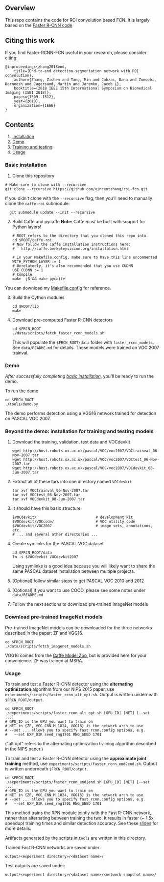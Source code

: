 ## Overview
This repo contains the code for ROI convolution based FCN. It is largely based on the [Faster R-CNN code](https://github.com/rbgirshick/py-faster-rcnn)

## Citing this work 

If you find Faster-RCNN-FCN useful in your research, please consider citing:

    @inproceedings{zhang2018end,
        title={End-to-end detection-segmentation network with ROI convolution},
        author={Zhang, Zichen and Tang, Min and Cobzas, Dana and Zonoobi, Dornoosh and Jagersand, Martin and Jaremko, Jacob L},
        booktitle={2018 IEEE 15th International Symposium on Biomedical Imaging (ISBI 2018)},
        pages={1509--1512},
        year={2018},
        organization={IEEE}
    }


## Contents
1. [Installation](#installation)
3. [Demo](#demo)
5. [Training and testing](#training-and-testing-models)
6. [Usage](#usage)

### Basic installation 

1. Clone this repository
  ```Shell
  # Make sure to clone with --recursive
  git clone --recursive https://github.com/vincentzhang/roi-fcn.git 
  ```
  If you didn't clone with the `--recursive` flag, then you'll need to manually clone the `caffe-roi` submodule:
  ```Shell
    git submodule update --init --recursive
  ```

2. Build Caffe and pycaffe
  **Note:** Caffe *must* be built with support for Python layers!
    ```Shell
    # ROOT refers to the directory that you cloned this repo into.
    cd $ROOT/caffe-roi
    # Now follow the Caffe installation instructions here:
    #   http://caffe.berkeleyvision.org/installation.html

    # In your Makefile.config, make sure to have this line uncommented
    WITH_PYTHON_LAYER := 1
    # Unrelatedly, it's also recommended that you use CUDNN
    USE_CUDNN := 1
    # Compile
    make -j8 && make pycaffe
    ```
  You can download my [Makefile.config](https://drive.google.com/open?id=1NSeWp7INxGWUrSdCTCwol8NmV_0-Ar5k) for reference.

3. Build the Cython modules
    ```Shell
    cd $ROOT/lib
    make
    ```

5. Download pre-computed Faster R-CNN detectors
    ```Shell
    cd $FRCN_ROOT
    ./data/scripts/fetch_faster_rcnn_models.sh
    ```

    This will populate the `$FRCN_ROOT/data` folder with `faster_rcnn_models`. See `data/README.md` for details.
    These models were trained on VOC 2007 trainval.

### Demo

*After successfully completing [basic installation](#installation-sufficient-for-the-demo)*, you'll be ready to run the demo.

To run the demo
```Shell
cd $FRCN_ROOT
./tools/demo.py
```
The demo performs detection using a VGG16 network trained for detection on PASCAL VOC 2007.

### Beyond the demo: installation for training and testing models
1. Download the training, validation, test data and VOCdevkit

	```Shell
	wget http://host.robots.ox.ac.uk/pascal/VOC/voc2007/VOCtrainval_06-Nov-2007.tar
	wget http://host.robots.ox.ac.uk/pascal/VOC/voc2007/VOCtest_06-Nov-2007.tar
	wget http://host.robots.ox.ac.uk/pascal/VOC/voc2007/VOCdevkit_08-Jun-2007.tar
	```

2. Extract all of these tars into one directory named `VOCdevkit`

	```Shell
	tar xvf VOCtrainval_06-Nov-2007.tar
	tar xvf VOCtest_06-Nov-2007.tar
	tar xvf VOCdevkit_08-Jun-2007.tar
	```

3. It should have this basic structure

	```Shell
  	$VOCdevkit/                           # development kit
  	$VOCdevkit/VOCcode/                   # VOC utility code
  	$VOCdevkit/VOC2007                    # image sets, annotations, etc.
  	# ... and several other directories ...
  	```

4. Create symlinks for the PASCAL VOC dataset

	```Shell
    cd $FRCN_ROOT/data
    ln -s $VOCdevkit VOCdevkit2007
    ```
    Using symlinks is a good idea because you will likely want to share the same PASCAL dataset installation between multiple projects.
5. [Optional] follow similar steps to get PASCAL VOC 2010 and 2012
6. [Optional] If you want to use COCO, please see some notes under `data/README.md`
7. Follow the next sections to download pre-trained ImageNet models

### Download pre-trained ImageNet models

Pre-trained ImageNet models can be downloaded for the three networks described in the paper: ZF and VGG16.

```Shell
cd $FRCN_ROOT
./data/scripts/fetch_imagenet_models.sh
```
VGG16 comes from the [Caffe Model Zoo](https://github.com/BVLC/caffe/wiki/Model-Zoo), but is provided here for your convenience.
ZF was trained at MSRA.

### Usage

To train and test a Faster R-CNN detector using the **alternating optimization** algorithm from our NIPS 2015 paper, use `experiments/scripts/faster_rcnn_alt_opt.sh`.
Output is written underneath `$FRCN_ROOT/output`.

```Shell
cd $FRCN_ROOT
./experiments/scripts/faster_rcnn_alt_opt.sh [GPU_ID] [NET] [--set ...]
# GPU_ID is the GPU you want to train on
# NET in {ZF, VGG_CNN_M_1024, VGG16} is the network arch to use
# --set ... allows you to specify fast_rcnn.config options, e.g.
#   --set EXP_DIR seed_rng1701 RNG_SEED 1701
```

("alt opt" refers to the alternating optimization training algorithm described in the NIPS paper.)

To train and test a Faster R-CNN detector using the **approximate joint training** method, use `experiments/scripts/faster_rcnn_end2end.sh`.
Output is written underneath `$FRCN_ROOT/output`.

```Shell
cd $FRCN_ROOT
./experiments/scripts/faster_rcnn_end2end.sh [GPU_ID] [NET] [--set ...]
# GPU_ID is the GPU you want to train on
# NET in {ZF, VGG_CNN_M_1024, VGG16} is the network arch to use
# --set ... allows you to specify fast_rcnn.config options, e.g.
#   --set EXP_DIR seed_rng1701 RNG_SEED 1701
```

This method trains the RPN module jointly with the Fast R-CNN network, rather than alternating between training the two. It results in faster (~ 1.5x speedup) training times and similar detection accuracy. See these [slides](https://www.dropbox.com/s/xtr4yd4i5e0vw8g/iccv15_tutorial_training_rbg.pdf?dl=0) for more details.

Artifacts generated by the scripts in `tools` are written in this directory.

Trained Fast R-CNN networks are saved under:

```
output/<experiment directory>/<dataset name>/
```

Test outputs are saved under:

```
output/<experiment directory>/<dataset name>/<network snapshot name>/
```
